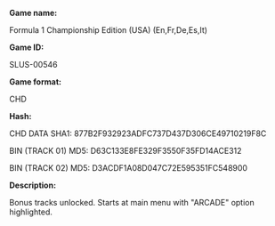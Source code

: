 **Game name:**

Formula 1 Championship Edition (USA) (En,Fr,De,Es,It)

**Game ID:**

SLUS-00546

**Game format:**

CHD

**Hash:**

CHD DATA SHA1: 877B2F932923ADFC737D437D306CE49710219F8C

BIN (TRACK 01) MD5: D63C133E8FE329F3550F35FD14ACE312

BIN (TRACK 02) MD5: D3ACDF1A08D047C72E595351FC548900

**Description:**

Bonus tracks unlocked. Starts at main menu with "ARCADE" option highlighted.